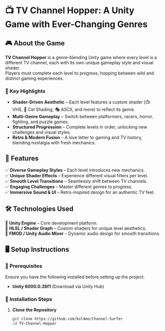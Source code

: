 # 📺 TV Channel Hopper: A Unity Game with Ever-Changing Genres  

## 🎮 About the Game  
**TV Channel Hopper** is a genre-blending Unity game where every level is a different TV channel, each with its own unique gameplay style and visual shader.  
Players must complete each level to progress, hopping between wild and distinct gaming experiences.  

### 🔹 Key Highlights  
- **Shader-Driven Aesthetic** – Each level features a custom shader (📺 VHS, 🎨 Cel Shading, 🎭 ASCII, and more) to reflect its genre.  
- **Multi-Genre Gameplay** – Switch between platformers, racers, horror, fighting, and puzzle games.  
- **Structured Progression** – Complete levels in order, unlocking new challenges and visual styles.  
- **Retro & Modern Fusion** – A love letter to gaming and TV history, blending nostalgia with fresh mechanics.  

## 🚀 Features  
✅ **Diverse Gameplay Styles** – Each level introduces new mechanics.  
✅ **Unique Shader Effects** – Experience different visual filters per level.  
✅ **Smooth Level Transitions** – Seamlessly shift between TV channels.  
✅ **Engaging Challenges** – Master different genres to progress.  
✅ **Immersive Sound & UI** – Retro-inspired design for an authentic TV feel.  

## 🛠️ Technologies Used  
🔹 **Unity Engine** – Core development platform.  
🔹 **HLSL / Shader Graph** – Custom shaders for unique level aesthetics.  
🔹 **FMOD / Unity Audio Mixer** – Dynamic audio design for smooth transitions.  

## 🖥️ Setup Instructions  

### 📌 Prerequisites  
Ensure you have the following installed before setting up the project:  
- **Unity 6000.0.26f1** (Download via Unity Hub)   

### 📂 Installation Steps  
1. **Clone the Repository**  
   ```sh
   git clone https://github.com/kol4mo/Channel-Surfer
   cd TV-Channel-Hopper
